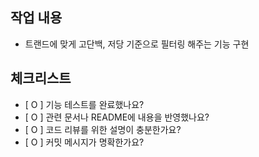 ## 작업 내용  
- 트랜드에 맞게 고단백, 저당 기준으로 필터링 해주는 기능 구현  

## 체크리스트  
- [ O ] 기능 테스트를 완료했나요?  
- [ O ] 관련 문서나 README에 내용을 반영했나요?  
- [ O ] 코드 리뷰를 위한 설명이 충분한가요?  
- [ O ] 커밋 메시지가 명확한가요?
